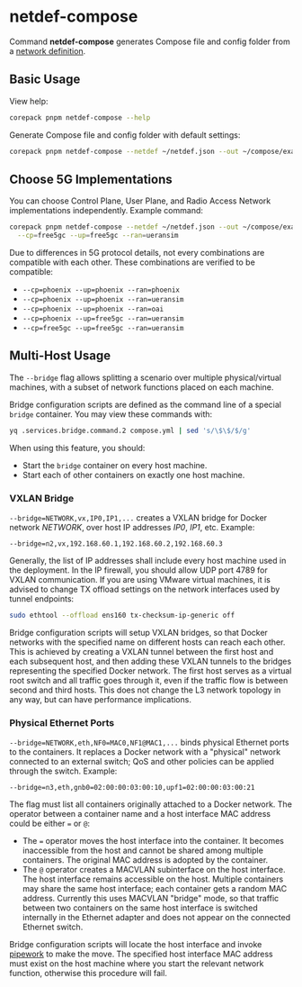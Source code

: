 # netdef-compose

Command **netdef-compose** generates Compose file and config folder from a [network definition](../netdef).

## Basic Usage

View help:

```bash
corepack pnpm netdef-compose --help
```

Generate Compose file and config folder with default settings:

```bash
corepack pnpm netdef-compose --netdef ~/netdef.json --out ~/compose/example
```

## Choose 5G Implementations

You can choose Control Plane, User Plane, and Radio Access Network implementations independently.
Example command:

```bash
corepack pnpm netdef-compose --netdef ~/netdef.json --out ~/compose/example \
  --cp=free5gc --up=free5gc --ran=ueransim
```

Due to differences in 5G protocol details, not every combinations are compatible with each other.
These combinations are verified to be compatible:

* `--cp=phoenix --up=phoenix --ran=phoenix`
* `--cp=phoenix --up=phoenix --ran=ueransim`
* `--cp=phoenix --up=phoenix --ran=oai`
* `--cp=phoenix --up=free5gc --ran=ueransim`
* `--cp=free5gc --up=free5gc --ran=ueransim`

## Multi-Host Usage

The `--bridge` flag allows splitting a scenario over multiple physical/virtual machines, with a subset of network functions placed on each machine.

Bridge configuration scripts are defined as the command line of a special `bridge` container.
You may view these commands with:

```bash
yq .services.bridge.command.2 compose.yml | sed 's/\$\$/$/g'
```

When using this feature, you should:

* Start the `bridge` container on every host machine.
* Start each of other containers on exactly one host machine.

### VXLAN Bridge

`--bridge=NETWORK,vx,IP0,IP1,...` creates a VXLAN bridge for Docker network *NETWORK*, over host IP addresses *IP0*, *IP1*, etc.
Example:

```text
--bridge=n2,vx,192.168.60.1,192.168.60.2,192.168.60.3
```

Generally, the list of IP addresses shall include every host machine used in the deployment.
In the IP firewall, you should allow UDP port 4789 for VXLAN communication.
If you are using VMware virtual machines, it is advised to change TX offload settings on the network interfaces used by tunnel endpoints:

```bash
sudo ethtool --offload ens160 tx-checksum-ip-generic off
```

Bridge configuration scripts will setup VXLAN bridges, so that Docker networks with the specified name on different hosts can reach each other.
This is achieved by creating a VXLAN tunnel between the first host and each subsequent host, and then adding these VXLAN tunnels to the bridges representing the specified Docker network.
The first host serves as a virtual root switch and all traffic goes through it, even if the traffic flow is between second and third hosts.
This does not change the L3 network topology in any way, but can have performance implications.

### Physical Ethernet Ports

`--bridge=NETWORK,eth,NF0=MAC0,NF1@MAC1,...` binds physical Ethernet ports to the containers.
It replaces a Docker network with a "physical" network connected to an external switch; QoS and other policies can be applied through the switch.
Example:

```text
--bridge=n3,eth,gnb0=02:00:00:03:00:10,upf1=02:00:00:03:00:21
```

The flag must list all containers originally attached to a Docker network.
The operator between a container name and a host interface MAC address could be either `=` or `@`:

* The `=` operator moves the host interface into the container.
  It becomes inaccessible from the host and cannot be shared among multiple containers.
  The original MAC address is adopted by the container.
* The `@` operator creates a MACVLAN subinterface on the host interface.
  The host interface remains accessible on the host.
  Multiple containers may share the same host interface; each container gets a random MAC address.
  Currently this uses MACVLAN "bridge" mode, so that traffic between two containers on the same host interface is switched internally in the Ethernet adapter and does not appear on the connected Ethernet switch.

Bridge configuration scripts will locate the host interface and invoke [pipework](https://github.com/jpetazzo/pipework) to make the move.
The specified host interface MAC address must exist on the host machine where you start the relevant network function, otherwise this procedure will fail.
